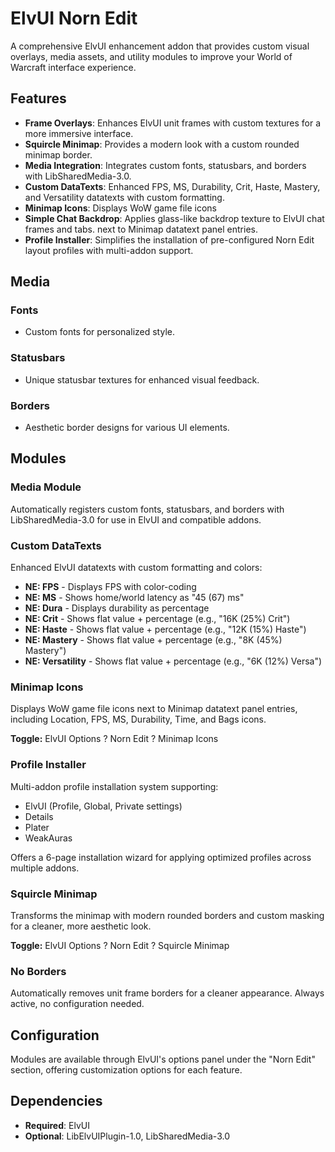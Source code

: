 # ElvUI Norn Edit

A comprehensive ElvUI enhancement addon that provides custom visual overlays, media assets, and utility modules to improve your World of Warcraft interface experience.

## Features

- **Frame Overlays**: Enhances ElvUI unit frames with custom textures for a more immersive interface.
- **Squircle Minimap**: Provides a modern look with a custom rounded minimap border.
- **Media Integration**: Integrates custom fonts, statusbars, and borders with LibSharedMedia-3.0.
- **Custom DataTexts**: Enhanced FPS, MS, Durability, Crit, Haste, Mastery, and Versatility datatexts with custom formatting.
- **Minimap Icons**: Displays WoW game file icons
- **Simple Chat Backdrop**: Applies glass-like backdrop texture to ElvUI chat frames and tabs. next to Minimap datatext panel entries.
- **Profile Installer**: Simplifies the installation of pre-configured Norn Edit layout profiles with multi-addon support.

## Media

### Fonts
- Custom fonts for personalized style.

### Statusbars
- Unique statusbar textures for enhanced visual feedback.

### Borders
- Aesthetic border designs for various UI elements.

## Modules

### Media Module
Automatically registers custom fonts, statusbars, and borders with LibSharedMedia-3.0 for use in ElvUI and compatible addons.

### Custom DataTexts
Enhanced ElvUI datatexts with custom formatting and colors:
- **NE: FPS** - Displays FPS with color-coding
- **NE: MS** - Shows home/world latency as "45 (67) ms"
- **NE: Dura** - Displays durability as percentage
- **NE: Crit** - Shows flat value + percentage (e.g., "16K (25%) Crit")
- **NE: Haste** - Shows flat value + percentage (e.g., "12K (15%) Haste")
- **NE: Mastery** - Shows flat value + percentage (e.g., "8K (45%) Mastery")
- **NE: Versatility** - Shows flat value + percentage (e.g., "6K (12%) Versa")

### Minimap Icons
Displays WoW game file icons next to Minimap datatext panel entries, including Location, FPS, MS, Durability, Time, and Bags icons.

**Toggle:** ElvUI Options ? Norn Edit ? Minimap Icons

### Profile Installer
Multi-addon profile installation system supporting:
- ElvUI (Profile, Global, Private settings)
- Details
- Plater
- WeakAuras

Offers a 6-page installation wizard for applying optimized profiles across multiple addons.

### Squircle Minimap
Transforms the minimap with modern rounded borders and custom masking for a cleaner, more aesthetic look.

**Toggle:** ElvUI Options ? Norn Edit ? Squircle Minimap

### No Borders
Automatically removes unit frame borders for a cleaner appearance. Always active, no configuration needed.

## Configuration

Modules are available through ElvUI's options panel under the "Norn Edit" section, offering customization options for each feature.

## Dependencies

- **Required**: ElvUI
- **Optional**: LibElvUIPlugin-1.0, LibSharedMedia-3.0
